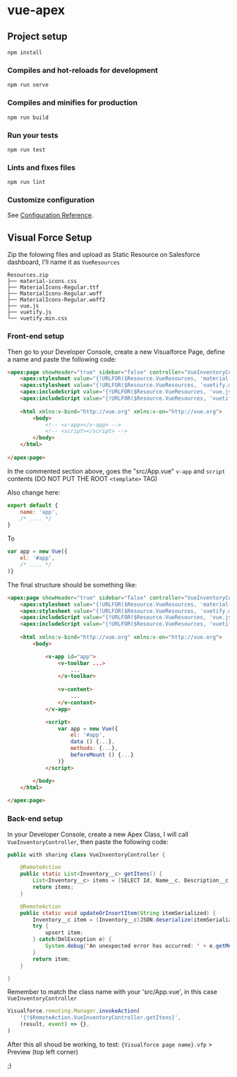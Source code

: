 # vue-apex

## Project setup
```
npm install
```

### Compiles and hot-reloads for development
```
npm run serve
```

### Compiles and minifies for production
```
npm run build
```

### Run your tests
```
npm run test
```

### Lints and fixes files
```
npm run lint
```

### Customize configuration
See [Configuration Reference](https://cli.vuejs.org/config/).


## Visual Force Setup

Zip the folowing files and upload as Static Resource on Salesforce dashboard, I'll name it as `VueResources`
```
Resources.zip
├── material-icons.css
├── MaterialIcons-Regular.ttf
├── MaterialIcons-Regular.woff
├── MaterialIcons-Regular.woff2
├── vue.js
├── vuetify.js
└── vuetify.min.css
```

### Front-end setup

Then go to your Developer Console, create a new Visualforce Page, define a name and paste the following code:
``` html
<apex:page showHeader="true" sidebar="false" controller="VueInventoryController">
    <apex:stylesheet value="{!URLFOR($Resource.VueResources, 'material-icons.css')}"/>
    <apex:stylesheet value="{!URLFOR($Resource.VueResources, 'vuetify.min.css')}"/>
    <apex:includeScript value="{!URLFOR($Resource.VueResources, 'vue.js')}"/>
    <apex:includeScript value="{!URLFOR($Resource.VueResources, 'vuetify.js')}"/>
    
    <html xmlns:v-bind="http://vue.org" xmlns:v-on="http://vue.org">
        <body>
            <!-- <v-app></v-app> -->
            <!-- <script></script> -->
        </body>
    </html>
    
</apex:page>
```
In the commented section above, goes the "src/App.vue" `v-app` and `script` contents (DO NOT PUT THE ROOT `<template>` TAG)

Also change here:
``` js
export default {
    name: 'app',
    /* .... */
}
```

To
``` js
var app = new Vue({
    el: '#app',
    /* .... */
)}
```

The final structure should be something like:
``` html
<apex:page showHeader="true" sidebar="false" controller="VueInventoryController">
    <apex:stylesheet value="{!URLFOR($Resource.VueResources, 'material-icons.css')}"/>
    <apex:stylesheet value="{!URLFOR($Resource.VueResources, 'vuetify.min.css')}"/>
    <apex:includeScript value="{!URLFOR($Resource.VueResources, 'vue.js')}"/>
    <apex:includeScript value="{!URLFOR($Resource.VueResources, 'vuetify.js')}"/>
    
    <html xmlns:v-bind="http://vue.org" xmlns:v-on="http://vue.org">
        <body>

            <v-app id="app">
                <v-toolbar ...>
                    ...
                </v-toolbar>
                
                <v-content>
                    ...
                </v-content>
            </v-app>

            <script>
                var app = new Vue({
                    el: '#app',
                    data () {...},
                    methods: {...},
                    beforeMount () {...}
                )}
            </script>

        </body>
    </html>
    
</apex:page>
```

### Back-end setup

In your Developer Console, create a new Apex Class, I will call `VueInventoryController`, then paste the following code:
```java
public with sharing class VueInventoryController {

    @RemoteAction
    public static List<Inventory__c> getItens() {
        List<Inventory__c> items = [SELECT Id, Name__c, Description__c, Price__c, Quantity__c FROM Inventory__c];
        return items;
    }

    @RemoteAction
    public static void updateOrInsertItem(String itemSerialized) {
        Inventory__c item = (Inventory__c)JSON.deserialize(itemSerialized, Inventory__c.class);
        try {
            upsert item;
        } catch(DmlException e) {
            System.debug('An unexpected error has occurred: ' + e.getMessage());
        }
        return item;
    }

}
```

Remember to match the class name with your 'src/App.vue', in this case `VueInventoryController`
```js
Visualforce.remoting.Manager.invokeAction(
    '{!$RemoteAction.VueInventoryController.getItens}',
    (result, event) => {},
)
```

After this all shoud be working, to test: `{Visualforce page name}.vfp` > Preview (top left corner)

;)